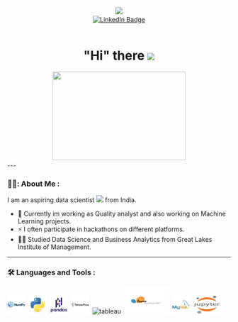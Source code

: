<div id="header" align="center">
  <img src="https://media.giphy.com/media/M9gbBd9nbDrOTu1Mqx/giphy.gif" width="100"/>
  <div id="badges">
    <a href="https://www.linkedin.com/in/hitesh-dadhich-qa/">
      <img src="https://img.shields.io/badge/LinkedIn-blue?style=for-the-badge&logo=linkedin&logoColor=white" alt="LinkedIn Badge"/>
    </a>
  </div>
  <img src="https://komarev.com/ghpvc/?username=hkd-files&style=flat-square&color=blue" alt=""/>
  <h1>
    "Hi" there
    <img src="https://media.giphy.com/media/hvRJCLFzcasrR4ia7z/giphy.gif" width="30px"/>
  </h1>
</div>
<div align="center">
  <img src="https://media.giphy.com/media/dWesBcTLavkZuG35MI/giphy.gif" width="300" height="200"/>
</div>
---

### 👨‍💻: About Me :
I am an aspiring data scientist <img src="https://media.giphy.com/media/WUlplcMpOCEmTGBtBW/giphy.gif" width="40"> from India.
- :telescope: Currently im working as Quality analyst and also working on Machine Learning projects.
- :zap: I often participate in hackathons on different platforms.
- :man_student: Studied Data Science and Business Analytics from Great Lakes Institute of Management.
---

### :hammer_and_wrench: Languages and Tools :
<div>
  <img src="https://github.com/devicons/devicon/blob/master/icons/numpy/numpy-original-wordmark.svg" title="numpy" alt="Numpy" width="40" height="40"/>&nbsp;
  <img src="https://github.com/devicons/devicon/blob/master/icons/python/python-original.svg" title="python" alt="python" width="40" height="40"/>&nbsp;
  <img src="https://github.com/devicons/devicon/blob/master/icons/pandas/pandas-original-wordmark.svg" title="pandas" alt="pandas" width="40" height="40"/>&nbsp;
  <img src="https://github.com/devicons/devicon/blob/master/icons/tensorflow/tensorflow-line-wordmark.svg?short_path=2448672" title="tensorflow" alt="tensorflow" width="40" height="40"/>&nbsp;
  <img src="https://cdnl.tblsft.com/sites/default/files/pages/tableau_cmyk_2015.png" title="tableau" alt="tableau" width="100" height="40"/>&nbsp;
  <img src="https://github.com/scikit-learn/scikit-learn/blob/main/doc/logos/scikit-learn-logo.svg" title="scikit" alt="scikit " width="100" height="60"/>&nbsp;
  <img src="https://github.com/devicons/devicon/blob/master/icons/mysql/mysql-original-wordmark.svg" title="MySQL"  alt="MySQL" width="40" height="40"/>&nbsp;
  <img src="https://github.com/devicons/devicon/blob/master/icons/jupyter/jupyter-original-wordmark.svg" title="jupyter"  alt="jupyter" width="60" height="40"/>&nbsp;

